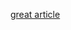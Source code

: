 
[great article](https://www.imsheatpumps.co.uk/blog/air-source-heat-pumps-underfloor-heating-your-guide/) 